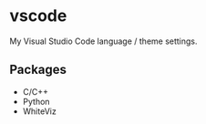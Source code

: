 # vscode

My Visual Studio Code language / theme settings.

## Packages

* C/C++
* Python
* WhiteViz
